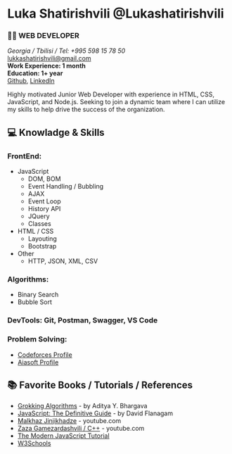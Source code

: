 # Luka Shatirishvili @Lukashatirishvili

### 👨‍💻 WEB DEVELOPER 

*Georgia / Tbilisi / Tel: +995 598 15 78 50* <br/> 
lukkashatirishvili@gmail.com <br/> 
**Work Experience: 1 month** <br/>
**Education: 1+ year** <br/>
[Github](https://github.com/Lukashatirishvili), [LinkedIn](https://www.linkedin.com/in/luka-shatirishvili-a5861a223/)

Highly motivated Junior Web Developer with experience in HTML, CSS, JavaScript, and Node.js. Seeking to join a dynamic team where I can utilize my skills to help drive the success of the organization.

## 💻 Knowladge & Skills

### **FrontEnd:** 
  - JavaScript 
    - DOM, BOM 
    - Event Handling / Bubbling
    - AJAX
    - Event Loop
    - History API
    - JQuery
    - Classes
  - HTML / CSS
    - Layouting
    - Bootstrap
  - Other 
    - HTTP, JSON, XML, CSV
### **Algorithms:**
  - Binary Search
  - Bubble Sort
### **DevTools:** Git, Postman, Swagger,  VS Code
### **Problem Solving:** 
  - [Codeforces Profile](https://codeforces.com/profile/Lukashatirishvili)
  - [Aiasoft Profile](https://www.aiasoft.ge/profile/Lukashatirishvili)


## 📚 Favorite Books / Tutorials / References

* [Grokking Algorithms](https://g.co/kgs/8Xn1b4) - by Aditya Y. Bhargava
* [JavaScript: The Definitive Guide](https://g.co/kgs/Mj7qkx) - by David Flanagam
* [Malkhaz Jinjikhadze](https://www.youtube.com/playlist?list=PL2XGvKfYRbDvWZ2YNf-dVHp5Ak3EXAxd8) - youtube.com
* [Zaza Gamezardashvili / C++](https://www.youtube.com/playlist?list=PLJTvi6Vq8-z8GgVyxJq7dTnuFxSFPYVcJ) - youtube.com
* [The Modern JavaScript Tutorial](https://javascript.info/)
* [W3Schools](https://www.w3schools.com/js/default.asp)
